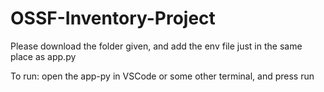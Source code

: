 # OSSF-Inventory-Project

Please download the folder given, and add the env file just in the same place as app.py

To run: open the app-py in VSCode or some other terminal, and press run
